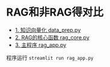 # RAG和非RAG得对比
- [1. 知识向量化 data_prep.py](data_prep.py)
- [2. RAG的核心函数 rag_core.py](rag_core.py)
- [3. 主程序 rag_app.py](rag_app.py)

程序运行 `streamlit run rag_app.py`


